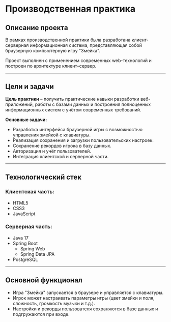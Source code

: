 # Производственная практика

## Описание проекта

В рамках производственной практики была разработана клиент-серверная информационная система, представляющая собой браузерную компьютерную игру "Змейка".

Проект выполнен с применением современных web-технологий и построен по архитектуре клиент–сервер.

---

## Цели и задачи

**Цель практики** – получить практические навыки разработки веб-приложений, работы с базами данных и построения полноценных информационных систем с учётом современных требований.

**Основные задачи:**
- Разработка интерфейса браузерной игры с возможностью управления змейкой с клавиатуры.
- Реализация сохранения и загрузки пользовательских настроек.
- Сохранение рекордов игрока в базу данных.
- Авторизация и учёт пользователей.
- Интеграция клиентской и серверной части.

---

## Технологический стек

### Клиентская часть:
- HTML5
- CSS3
- JavaScript

### Серверная часть:
- Java 17
- Spring Boot
  - Spring Web
  - Spring Data JPA
- PostgreSQL

---

## Основной функционал

- Игра "Змейка" запускается в браузере и управляется с клавиатуры.
- Игрок может настраивать параметры игры (цвет змейки и поля, сложность, громкость музыки и т.д.).
- Настройки и рекорды пользователя сохраняются в базе данных и подгружаются при входе.
